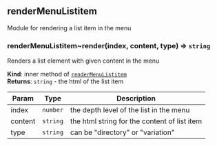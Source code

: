 <a name="module_renderMenuListitem"></a>

## renderMenuListitem
Module for rendering a list item in the menu

<a name="module_renderMenuListitem..render"></a>

### renderMenuListitem~render(index, content, type) ⇒ <code>string</code>
Renders a list element with given content in the menu

**Kind**: inner method of [<code>renderMenuListitem</code>](#module_renderMenuListitem)  
**Returns**: <code>string</code> - the html of the list item  

| Param | Type | Description |
| --- | --- | --- |
| index | <code>number</code> | the depth level of the list in the menu |
| content | <code>string</code> | the html string for the content of list item |
| type | <code>string</code> | can be "directory" or "variation" |

